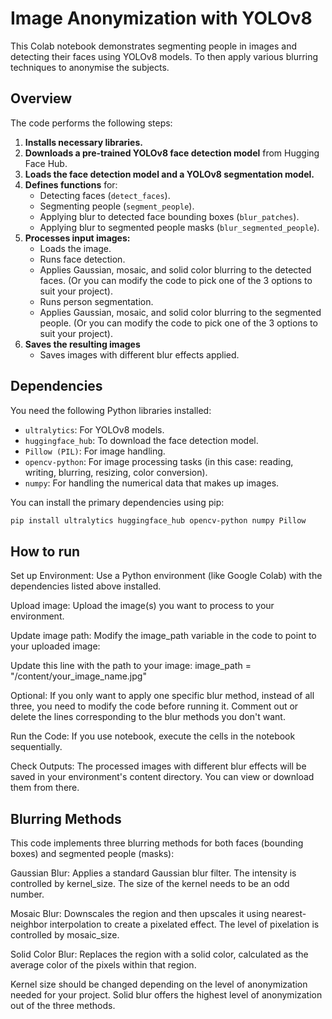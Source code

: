 # Image Anonymization with YOLOv8

This Colab notebook demonstrates segmenting people in images and detecting their faces using YOLOv8 models. To then apply various blurring techniques to anonymise the subjects.

## Overview

The code performs the following steps:
1.  **Installs necessary libraries.**
2.  **Downloads a pre-trained YOLOv8 face detection model** from Hugging Face Hub.
3.  **Loads the face detection model and a YOLOv8 segmentation model.**
4.  **Defines functions** for:
    * Detecting faces (`detect_faces`).
    * Segmenting people (`segment_people`).
    * Applying blur to detected face bounding boxes (`blur_patches`).
    * Applying blur to segmented people masks (`blur_segmented_people`).
5.  **Processes input images:**
    * Loads the image.
    * Runs face detection.
    * Applies Gaussian, mosaic, and solid color blurring to the detected faces.
        (Or you can modify the code to pick one of the 3 options to suit your project).
    * Runs person segmentation.
    * Applies Gaussian, mosaic, and solid color blurring to the segmented people.
        (Or you can modify the code to pick one of the 3 options to suit your project).
6.  **Saves the resulting images** 
    * Saves images with different blur effects applied.

## Dependencies

You need the following Python libraries installed:

* `ultralytics`: For YOLOv8 models.
* `huggingface_hub`: To download the face detection model.
* `Pillow (PIL)`: For image handling.
* `opencv-python`: For image processing tasks (in this case: reading, writing, blurring, resizing, color conversion).
* `numpy`: For handling the numerical data that makes up images.

You can install the primary dependencies using pip:

```bash
pip install ultralytics huggingface_hub opencv-python numpy Pillow
``` 

## How to run
Set up Environment: Use a Python environment (like Google Colab) with the dependencies listed above installed.

Upload image: Upload the image(s) you want to process to your environment.

Update image path: Modify the image_path variable in the code to point to your uploaded image:

Update this line with the path to your image: image_path = "/content/your_image_name.jpg"

Optional: If you only want to apply one specific blur method, instead of all three, you need to modify the code before running it. Comment out or delete the lines corresponding to the blur methods you don't want.

Run the Code: If you use notebook, execute the cells in the notebook sequentially.

Check Outputs: The processed images with different blur effects will be saved in your environment's content directory. You can view or download them from there.

## Blurring Methods

This code implements three blurring methods for both faces (bounding boxes) and segmented people (masks):

Gaussian Blur: Applies a standard Gaussian blur filter. The intensity is controlled by kernel_size. The size of the kernel needs to be an odd number. 

Mosaic Blur: Downscales the region and then upscales it using nearest-neighbor interpolation to create a pixelated effect. The level of pixelation is controlled by mosaic_size.

Solid Color Blur: Replaces the region with a solid color, calculated as the average color of the pixels within that region.

Kernel size should be changed depending on the level of anonymization needed for your project. 
Solid blur offers the highest level of anonymization out of the three methods. 
